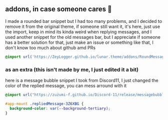 ## addons, in case someone cares 🔌 <br>
I made a rounded bar snippet but I had too many problems, and I decided to remove it from the original theme, if someone still want it, it's here, just use the import, keep in mind its kinda weird when replying messages, and I used another snippet for the old messages bar, but I appreciate if someone has a better solution for that, just make an issue or something like that, I don't know too much about github amd PRs <br>
```css
@import url('https://ZeyLogger.github.io/lunar.theme/addons/RoundMessageBar.css');
```
### as an extra (this isn't made by me, I just edited it a bit) <br>
here is a message bubble snippet I took from Discord11, I just changed the color of the replied message, you can mess arround with it
```css
@import url("https://zuzumi-f.github.io/Discord-11/release/messagebubbleleft.css");

#app-mount .repliedMessage-3Z6XBG {
  background-color: var(--background-tertiary);
}
```
